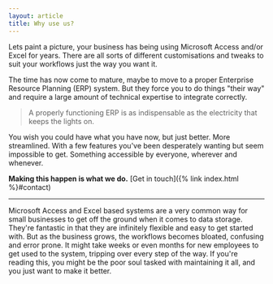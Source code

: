 ```yaml
---
layout: article
title: Why use us?
---
```


Lets paint a picture, your business has being using Microsoft Access and/or Excel for years. There are all sorts of different customisations and tweaks to suit your workflows just the way you want it.

The time has now come to mature, maybe to move to a proper Enterprise Resource Planning (ERP) system. But they force you to do things "their way" and require a large amount of technical expertise to integrate correctly.

> A properly functioning ERP is as indispensable as the electricity that keeps the lights on.

You wish you could have what you have now, but just better. More streamlined. With a few features you've been desperately wanting but seem impossible to get. Something accessible by everyone, wherever and whenever.

**Making this happen is what we do.** [Get in touch]({% link index.html %}#contact)

---

Microsoft Access and Excel based systems are a very common way for small businesses to get off the ground when it comes to data storage. They're fantastic in that they are infinitely flexible and easy to get started with. But as the business grows, the workflows becomes bloated, confusing and error prone. It might take weeks or even months for new employees to get used to the system, tripping over every step of the way. If you're reading this, you might be the poor soul tasked with maintaining it all, and you just want to make it better.
